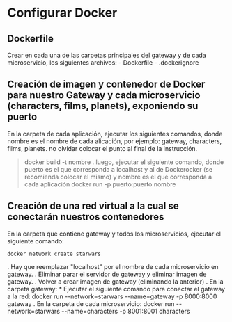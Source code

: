 # Configurar Docker

## Dockerfile 

Crear en cada una de las carpetas principales del gateway y de cada microservicio, los siguientes archivos:
    - Dockerfile
    - .dockerignore

## Creación de imagen y contenedor de Docker para nuestro Gateway y cada microservicio (characters, films, planets), exponiendo su puerto

En la carpeta de cada aplicación, ejecutar los siguientes comandos, 
donde nombre es el nombre de cada alicación, por ejemplo: gateway, characters, films,
planets. no olvidar colocar el punto al final de la instrucción.
> docker build -t nombre .
luego, ejecutar el siguiente comando, donde puerto es el que corresponda a
 localhost y al de Dockerocker (se recomienda colocar el mismo)  y nombre es el que
 corresponda a cada aplicación
> docker run -p puerto:puerto nombre


## Creación de una red virtual a la cual se conectarán nuestros contenedores
En la carpeta que contiene gateway y todos los microservicios, ejecutar el siguiente comando:

    docker network create starwars

. Hay que reemplazar "localhost" por el nombre de cada microservicio en gateway.
. Eliminar parar el servidor de gateway y eliminar imagen de gateway.
. Volver a crear imagen de gateway (eliminando la anterior)
. En la carpeta gateway:
    * Ejecutar el siguiente comando para conectar el gateway a la red:
        docker run --network=starwars --name=gateway -p 8000:8000 gateway
. En la carpeta de cada microservicio:
         docker run --network=starwars --name=characters -p 8001:8001 characters
